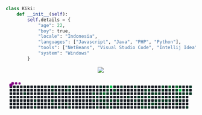 ```py
class Kiki:
    def __init__(self):
        self.details = {
            "age": 22,
            "boy": true,
            "locale": "Indonesia",
            "languages": ["Javascript", "Java", "PHP", "Python"],
            "tools": ["NetBeans", "Visual Studio Code", "Intellij Idea", "Android Studio", "Processing 4"],
            "system": "Windows"
        }
```
 <p align="center">
  <a href"https://discord.com/users/867236993683816458"><img src="https://lanyard.cnrad.dev/api/867236993683816458"/></a>
</p>

<svg xmlns="http://www.w3.org/2000/svg" viewBox="-16 -32 880 192" width="880" height="192"><desc>Generated with https://github.com/Platane/snk</desc><style>:root{--cb:#1b1f230a;--cs:purple;--ce:#161b22;--c0:#161b22;--c1:#01311f;--c2:#034525;--c3:#0f6d31;--c4:#00c647}.c{shape-rendering:geometricPrecision;fill:var(--ce);stroke-width:1px;stroke:var(--cb);animation:none 34700ms linear infinite;width:12px;height:12px}@keyframes c0{2.01%{fill:var(--c1)}2.03%,100%{fill:var(--ce)}}.c.c0{fill:var(--c1);animation-name:c0}@keyframes c1{3.45%{fill:var(--c1)}3.47%,100%{fill:var(--ce)}}.c.c1{fill:var(--c1);animation-name:c1}@keyframes c2{4.02%{fill:var(--c1)}4.04%,100%{fill:var(--ce)}}.c.c2{fill:var(--c1);animation-name:c2}@keyframes c3{7.77%{fill:var(--c1)}7.79%,100%{fill:var(--ce)}}.c.c3{fill:var(--c1);animation-name:c3}@keyframes c4{7.48%{fill:var(--c1)}7.5%,100%{fill:var(--ce)}}.c.c4{fill:var(--c1);animation-name:c4}@keyframes c5{6.04%{fill:var(--c1)}6.06%,100%{fill:var(--ce)}}.c.c5{fill:var(--c1);animation-name:c5}@keyframes c6{5.75%{fill:var(--c1)}5.77%,100%{fill:var(--ce)}}.c.c6{fill:var(--c1);animation-name:c6}@keyframes c7{6.91%{fill:var(--c1)}6.93%,100%{fill:var(--ce)}}.c.c7{fill:var(--c1);animation-name:c7}@keyframes c8{12.38%{fill:var(--c1)}12.4%,100%{fill:var(--ce)}}.c.c8{fill:var(--c1);animation-name:c8}@keyframes c9{9.79%{fill:var(--c1)}9.81%,100%{fill:var(--ce)}}.c.c9{fill:var(--c1);animation-name:c9}@keyframes ca{10.94%{fill:var(--c1)}10.96%,100%{fill:var(--ce)}}.c.ca{fill:var(--c1);animation-name:ca}@keyframes cb{9.21%{fill:var(--c1)}9.23%,100%{fill:var(--ce)}}.c.cb{fill:var(--c1);animation-name:cb}@keyframes cc{9.5%{fill:var(--c1)}9.52%,100%{fill:var(--ce)}}.c.cc{fill:var(--c1);animation-name:cc}@keyframes cd{11.52%{fill:var(--c1)}11.54%,100%{fill:var(--ce)}}.c.cd{fill:var(--c1);animation-name:cd}@keyframes ce{76.36%{fill:var(--c2)}76.38%,100%{fill:var(--ce)}}.c.ce{fill:var(--c2);animation-name:ce}@keyframes cf{15.84%{fill:var(--c1)}15.86%,100%{fill:var(--ce)}}.c.cf{fill:var(--c1);animation-name:cf}@keyframes cg{54.46%{fill:var(--c1)}54.48%,100%{fill:var(--ce)}}.c.cg{fill:var(--c1);animation-name:cg}@keyframes ch{49.56%{fill:var(--c1)}49.58%,100%{fill:var(--ce)}}.c.ch{fill:var(--c1);animation-name:ch}@keyframes ci{51.58%{fill:var(--c1)}51.6%,100%{fill:var(--ce)}}.c.ci{fill:var(--c1);animation-name:ci}@keyframes cj{51%{fill:var(--c1)}51.02%,100%{fill:var(--ce)}}.c.cj{fill:var(--c1);animation-name:cj}@keyframes ck{16.42%{fill:var(--c1)}16.44%,100%{fill:var(--ce)}}.c.ck{fill:var(--c1);animation-name:ck}@keyframes cl{77.8%{fill:var(--c3)}77.82%,100%{fill:var(--ce)}}.c.cl{fill:var(--c3);animation-name:cl}@keyframes cm{16.99%{fill:var(--c1)}17.01%,100%{fill:var(--ce)}}.c.cm{fill:var(--c1);animation-name:cm}@keyframes cn{16.7%{fill:var(--c1)}16.72%,100%{fill:var(--ce)}}.c.cn{fill:var(--c1);animation-name:cn}@keyframes co{46.96%{fill:var(--c1)}46.98%,100%{fill:var(--ce)}}.c.co{fill:var(--c1);animation-name:co}@keyframes cp{52.15%{fill:var(--c1)}52.17%,100%{fill:var(--ce)}}.c.cp{fill:var(--c1);animation-name:cp}@keyframes cq{72.04%{fill:var(--c2)}72.06%,100%{fill:var(--ce)}}.c.cq{fill:var(--c2);animation-name:cq}@keyframes cr{17.57%{fill:var(--c1)}17.59%,100%{fill:var(--ce)}}.c.cr{fill:var(--c1);animation-name:cr}@keyframes cs{46.68%{fill:var(--c1)}46.7%,100%{fill:var(--ce)}}.c.cs{fill:var(--c1);animation-name:cs}@keyframes ct{47.54%{fill:var(--c1)}47.56%,100%{fill:var(--ce)}}.c.ct{fill:var(--c1);animation-name:ct}@keyframes cu{91.06%{fill:var(--c4)}91.08%,100%{fill:var(--ce)}}.c.cu{fill:var(--c4);animation-name:cu}@keyframes cv{17.86%{fill:var(--c1)}17.88%,100%{fill:var(--ce)}}.c.cv{fill:var(--c1);animation-name:cv}@keyframes cw{73.19%{fill:var(--c2)}73.21%,100%{fill:var(--ce)}}.c.cw{fill:var(--c2);animation-name:cw}@keyframes cx{47.83%{fill:var(--c1)}47.85%,100%{fill:var(--ce)}}.c.cx{fill:var(--c1);animation-name:cx}@keyframes cy{71.46%{fill:var(--c2)}71.48%,100%{fill:var(--ce)}}.c.cy{fill:var(--c2);animation-name:cy}@keyframes cz{18.43%{fill:var(--c1)}18.45%,100%{fill:var(--ce)}}.c.cz{fill:var(--c1);animation-name:cz}@keyframes c10{73.77%{fill:var(--c2)}73.79%,100%{fill:var(--ce)}}.c.c10{fill:var(--c2);animation-name:c10}@keyframes c11{45.81%{fill:var(--c1)}45.83%,100%{fill:var(--ce)}}.c.c11{fill:var(--c1);animation-name:c11}@keyframes c12{19.3%{fill:var(--c1)}19.32%,100%{fill:var(--ce)}}.c.c12{fill:var(--c1);animation-name:c12}@keyframes c13{44.37%{fill:var(--c1)}44.39%,100%{fill:var(--ce)}}.c.c13{fill:var(--c1);animation-name:c13}@keyframes c14{20.45%{fill:var(--c1)}20.47%,100%{fill:var(--ce)}}.c.c14{fill:var(--c1);animation-name:c14}@keyframes c15{43.51%{fill:var(--c1)}43.53%,100%{fill:var(--ce)}}.c.c15{fill:var(--c1);animation-name:c15}@keyframes c16{42.93%{fill:var(--c1)}42.95%,100%{fill:var(--ce)}}.c.c16{fill:var(--c1);animation-name:c16}@keyframes c17{42.64%{fill:var(--c1)}42.66%,100%{fill:var(--ce)}}.c.c17{fill:var(--c1);animation-name:c17}@keyframes c18{42.35%{fill:var(--c1)}42.37%,100%{fill:var(--ce)}}.c.c18{fill:var(--c1);animation-name:c18}@keyframes c19{42.06%{fill:var(--c1)}42.08%,100%{fill:var(--ce)}}.c.c19{fill:var(--c1);animation-name:c19}@keyframes c1a{59.64%{fill:var(--c2)}59.66%,100%{fill:var(--ce)}}.c.c1a{fill:var(--c2);animation-name:c1a}@keyframes c1b{21.6%{fill:var(--c1)}21.62%,100%{fill:var(--ce)}}.c.c1b{fill:var(--c1);animation-name:c1b}@keyframes c1c{21.89%{fill:var(--c1)}21.91%,100%{fill:var(--ce)}}.c.c1c{fill:var(--c1);animation-name:c1c}@keyframes c1d{59.36%{fill:var(--c1)}59.38%,100%{fill:var(--ce)}}.c.c1d{fill:var(--c1);animation-name:c1d}@keyframes c1e{62.24%{fill:var(--c2)}62.26%,100%{fill:var(--ce)}}.c.c1e{fill:var(--c2);animation-name:c1e}@keyframes c1f{61.66%{fill:var(--c2)}61.68%,100%{fill:var(--ce)}}.c.c1f{fill:var(--c2);animation-name:c1f}@keyframes c1g{41.49%{fill:var(--c1)}41.51%,100%{fill:var(--ce)}}.c.c1g{fill:var(--c1);animation-name:c1g}@keyframes c1h{41.2%{fill:var(--c1)}41.22%,100%{fill:var(--ce)}}.c.c1h{fill:var(--c1);animation-name:c1h}@keyframes c1i{22.47%{fill:var(--c1)}22.49%,100%{fill:var(--ce)}}.c.c1i{fill:var(--c1);animation-name:c1i}@keyframes c1j{60.8%{fill:var(--c2)}60.82%,100%{fill:var(--ce)}}.c.c1j{fill:var(--c2);animation-name:c1j}@keyframes c1k{63.1%{fill:var(--c2)}63.12%,100%{fill:var(--ce)}}.c.c1k{fill:var(--c2);animation-name:c1k}@keyframes c1l{23.33%{fill:var(--c1)}23.35%,100%{fill:var(--ce)}}.c.c1l{fill:var(--c1);animation-name:c1l}@keyframes c1m{40.34%{fill:var(--c1)}40.36%,100%{fill:var(--ce)}}.c.c1m{fill:var(--c1);animation-name:c1m}@keyframes c1n{31.69%{fill:var(--c1)}31.71%,100%{fill:var(--ce)}}.c.c1n{fill:var(--c1);animation-name:c1n}@keyframes c1o{23.62%{fill:var(--c1)}23.64%,100%{fill:var(--ce)}}.c.c1o{fill:var(--c1);animation-name:c1o}@keyframes c1p{39.76%{fill:var(--c1)}39.78%,100%{fill:var(--ce)}}.c.c1p{fill:var(--c1);animation-name:c1p}@keyframes c1q{64.26%{fill:var(--c2)}64.28%,100%{fill:var(--ce)}}.c.c1q{fill:var(--c2);animation-name:c1q}@keyframes c1r{31.11%{fill:var(--c1)}31.13%,100%{fill:var(--ce)}}.c.c1r{fill:var(--c1);animation-name:c1r}@keyframes c1s{32.27%{fill:var(--c1)}32.29%,100%{fill:var(--ce)}}.c.c1s{fill:var(--c1);animation-name:c1s}@keyframes c1t{23.91%{fill:var(--c1)}23.93%,100%{fill:var(--ce)}}.c.c1t{fill:var(--c1);animation-name:c1t}@keyframes c1u{24.2%{fill:var(--c1)}24.22%,100%{fill:var(--ce)}}.c.c1u{fill:var(--c1);animation-name:c1u}@keyframes c1v{33.13%{fill:var(--c1)}33.15%,100%{fill:var(--ce)}}.c.c1v{fill:var(--c1);animation-name:c1v}@keyframes c1w{83.85%{fill:var(--c3)}83.87%,100%{fill:var(--ce)}}.c.c1w{fill:var(--c3);animation-name:c1w}@keyframes c1x{30.54%{fill:var(--c1)}30.56%,100%{fill:var(--ce)}}.c.c1x{fill:var(--c1);animation-name:c1x}@keyframes c1y{24.77%{fill:var(--c1)}24.79%,100%{fill:var(--ce)}}.c.c1y{fill:var(--c1);animation-name:c1y}@keyframes c1z{24.49%{fill:var(--c1)}24.51%,100%{fill:var(--ce)}}.c.c1z{fill:var(--c1);animation-name:c1z}@keyframes c20{84.43%{fill:var(--c3)}84.45%,100%{fill:var(--ce)}}.c.c20{fill:var(--c3);animation-name:c20}@keyframes c21{65.7%{fill:var(--c2)}65.72%,100%{fill:var(--ce)}}.c.c21{fill:var(--c2);animation-name:c21}@keyframes c22{35.44%{fill:var(--c1)}35.46%,100%{fill:var(--ce)}}.c.c22{fill:var(--c1);animation-name:c22}@keyframes c23{25.35%{fill:var(--c1)}25.37%,100%{fill:var(--ce)}}.c.c23{fill:var(--c1);animation-name:c23}@keyframes c24{34%{fill:var(--c1)}34.02%,100%{fill:var(--ce)}}.c.c24{fill:var(--c1);animation-name:c24}@keyframes c25{28.81%{fill:var(--c1)}28.83%,100%{fill:var(--ce)}}.c.c25{fill:var(--c1);animation-name:c25}@keyframes c26{85%{fill:var(--c4)}85.02%,100%{fill:var(--ce)}}.c.c26{fill:var(--c4);animation-name:c26}@keyframes c27{25.93%{fill:var(--c1)}25.95%,100%{fill:var(--ce)}}.c.c27{fill:var(--c1);animation-name:c27}@keyframes c28{25.64%{fill:var(--c1)}25.66%,100%{fill:var(--ce)}}.c.c28{fill:var(--c1);animation-name:c28}@keyframes c29{34.57%{fill:var(--c1)}34.59%,100%{fill:var(--ce)}}.c.c29{fill:var(--c1);animation-name:c29}@keyframes c2a{26.21%{fill:var(--c1)}26.23%,100%{fill:var(--ce)}}.c.c2a{fill:var(--c1);animation-name:c2a}@keyframes c2b{27.94%{fill:var(--c1)}27.96%,100%{fill:var(--ce)}}.c.c2b{fill:var(--c1);animation-name:c2b}@keyframes c2c{26.5%{fill:var(--c1)}26.52%,100%{fill:var(--ce)}}.c.c2c{fill:var(--c1);animation-name:c2c}@keyframes c2d{37.45%{fill:var(--c1)}37.47%,100%{fill:var(--ce)}}.c.c2d{fill:var(--c1);animation-name:c2d}@keyframes c2e{27.37%{fill:var(--c1)}27.39%,100%{fill:var(--ce)}}.c.c2e{fill:var(--c1);animation-name:c2e}@keyframes c2f{26.79%{fill:var(--c1)}26.81%,100%{fill:var(--ce)}}.c.c2f{fill:var(--c1);animation-name:c2f}.u{transform-origin:0 0;transform:scale(0,1);animation:none linear 34700ms infinite}@keyframes u0{2.01%{transform:scale(0.000,1)}2.03%,3.45%{transform:scale(0.014,1)}3.47%,4.02%{transform:scale(0.028,1)}4.04%,5.75%{transform:scale(0.042,1)}5.77%,6.04%{transform:scale(0.056,1)}6.06%,6.91%{transform:scale(0.070,1)}6.93%,7.48%{transform:scale(0.085,1)}7.5%,7.77%{transform:scale(0.099,1)}7.79%,9.21%{transform:scale(0.113,1)}9.23%,9.5%{transform:scale(0.127,1)}9.52%,9.79%{transform:scale(0.141,1)}9.81%,10.94%{transform:scale(0.155,1)}10.96%,11.52%{transform:scale(0.169,1)}11.54%,12.38%{transform:scale(0.183,1)}12.4%,15.84%{transform:scale(0.197,1)}15.86%,16.42%{transform:scale(0.211,1)}16.44%,16.7%{transform:scale(0.225,1)}16.72%,16.99%{transform:scale(0.239,1)}17.01%,17.57%{transform:scale(0.254,1)}17.59%,17.86%{transform:scale(0.268,1)}17.88%,18.43%{transform:scale(0.282,1)}18.45%,19.3%{transform:scale(0.296,1)}19.32%,20.45%{transform:scale(0.310,1)}20.47%,21.6%{transform:scale(0.324,1)}21.62%,21.89%{transform:scale(0.338,1)}21.91%,22.47%{transform:scale(0.352,1)}22.49%,23.33%{transform:scale(0.366,1)}23.35%,23.62%{transform:scale(0.380,1)}23.64%,23.91%{transform:scale(0.394,1)}23.93%,24.2%{transform:scale(0.408,1)}24.22%,24.49%{transform:scale(0.423,1)}24.51%,24.77%{transform:scale(0.437,1)}24.79%,25.35%{transform:scale(0.451,1)}25.37%,25.64%{transform:scale(0.465,1)}25.66%,25.93%{transform:scale(0.479,1)}25.95%,26.21%{transform:scale(0.493,1)}26.23%,26.5%{transform:scale(0.507,1)}26.52%,26.79%{transform:scale(0.521,1)}26.81%,27.37%{transform:scale(0.535,1)}27.39%,27.94%{transform:scale(0.549,1)}27.96%,28.81%{transform:scale(0.563,1)}28.83%,30.54%{transform:scale(0.577,1)}30.56%,31.11%{transform:scale(0.592,1)}31.13%,31.69%{transform:scale(0.606,1)}31.71%,32.27%{transform:scale(0.620,1)}32.29%,33.13%{transform:scale(0.634,1)}33.15%,34%{transform:scale(0.648,1)}34.02%,34.57%{transform:scale(0.662,1)}34.59%,35.44%{transform:scale(0.676,1)}35.46%,37.45%{transform:scale(0.690,1)}37.47%,39.76%{transform:scale(0.704,1)}39.78%,40.34%{transform:scale(0.718,1)}40.36%,41.2%{transform:scale(0.732,1)}41.22%,41.49%{transform:scale(0.746,1)}41.51%,42.06%{transform:scale(0.761,1)}42.08%,42.35%{transform:scale(0.775,1)}42.37%,42.64%{transform:scale(0.789,1)}42.66%,42.93%{transform:scale(0.803,1)}42.95%,43.51%{transform:scale(0.817,1)}43.53%,44.37%{transform:scale(0.831,1)}44.39%,45.81%{transform:scale(0.845,1)}45.83%,46.68%{transform:scale(0.859,1)}46.7%,46.96%{transform:scale(0.873,1)}46.98%,47.54%{transform:scale(0.887,1)}47.56%,47.83%{transform:scale(0.901,1)}47.85%,49.56%{transform:scale(0.915,1)}49.58%,51%{transform:scale(0.930,1)}51.02%,51.58%{transform:scale(0.944,1)}51.6%,52.15%{transform:scale(0.958,1)}52.17%,54.46%{transform:scale(0.972,1)}54.48%,59.36%{transform:scale(0.986,1)}59.38%,100%{transform:scale(1.000,1)}}.u.u0{fill:var(--c1);animation-name:u0;transform-origin:0.0px 0}@keyframes u1{59.64%{transform:scale(0.000,1)}59.66%,60.8%{transform:scale(0.083,1)}60.82%,61.66%{transform:scale(0.167,1)}61.68%,62.24%{transform:scale(0.250,1)}62.26%,63.1%{transform:scale(0.333,1)}63.12%,64.26%{transform:scale(0.417,1)}64.28%,65.7%{transform:scale(0.500,1)}65.72%,71.46%{transform:scale(0.583,1)}71.48%,72.04%{transform:scale(0.667,1)}72.06%,73.19%{transform:scale(0.750,1)}73.21%,73.77%{transform:scale(0.833,1)}73.79%,76.36%{transform:scale(0.917,1)}76.38%,100%{transform:scale(1.000,1)}}.u.u1{fill:var(--c2);animation-name:u1;transform-origin:684.2px 0}@keyframes u2{77.8%{transform:scale(0.000,1)}77.82%,83.85%{transform:scale(0.333,1)}83.87%,84.43%{transform:scale(0.667,1)}84.45%,100%{transform:scale(1.000,1)}}.u.u2{fill:var(--c3);animation-name:u2;transform-origin:799.8px 0}@keyframes u3{85%{transform:scale(0.000,1)}85.02%,91.06%{transform:scale(0.500,1)}91.08%,100%{transform:scale(1.000,1)}}.u.u3{fill:var(--c4);animation-name:u3;transform-origin:828.7px 0}.s{shape-rendering:geometricPrecision;fill:var(--cs);animation:none linear 34700ms infinite}@keyframes s0{0%,99.71%{transform:translate(0px,-16px)}0.29%{transform:translate(0px,0px)}1.44%{transform:translate(64px,0px)}2.02%{transform:translate(64px,32px)}2.88%{transform:translate(112px,32px)}4.03%{transform:translate(112px,96px)}5.48%{transform:translate(192px,96px)}6.05%{transform:translate(192px,64px)}6.34%{transform:translate(208px,64px)}7.2%{transform:translate(208px,16px)}7.49%{transform:translate(192px,16px)}7.78%{transform:translate(192px,0px)}9.22%{transform:translate(272px,0px)}9.51%{transform:translate(272px,16px)}9.8%{transform:translate(256px,16px)}10.95%{transform:translate(256px,80px)}11.24%{transform:translate(272px,80px)}11.53%{transform:translate(272px,96px)}12.39%{transform:translate(224px,96px)}12.68%{transform:translate(224px,80px)}15.56%{transform:translate(384px,80px)}15.85%{transform:translate(384px,64px)}16.71%{transform:translate(432px,64px)}17%{transform:translate(432px,48px)}17.29%{transform:translate(448px,48px)}17.58%,72.33%{transform:translate(448px,32px)}18.73%{transform:translate(512px,32px)}19.31%{transform:translate(512px,0px)}21.33%{transform:translate(624px,0px)}21.9%{transform:translate(624px,32px)}22.48%{transform:translate(656px,32px)}22.77%,61.38%{transform:translate(656px,48px)}23.05%{transform:translate(672px,48px)}23.34%{transform:translate(672px,64px)}24.5%{transform:translate(736px,64px)}24.78%{transform:translate(736px,48px)}25.65%{transform:translate(784px,48px)}25.94%,35.16%{transform:translate(784px,32px)}26.8%{transform:translate(832px,32px)}27.38%{transform:translate(832px,0px)}27.67%{transform:translate(816px,0px)}27.95%{transform:translate(816px,16px)}28.24%{transform:translate(800px,16px)}28.53%{transform:translate(800px,0px)}28.82%,84.73%{transform:translate(784px,0px)}29.11%{transform:translate(784px,-16px)}29.68%{transform:translate(752px,-16px)}30.26%,66.57%{transform:translate(752px,16px)}31.41%{transform:translate(688px,16px)}31.7%{transform:translate(688px,32px)}31.99%,63.69%{transform:translate(704px,32px)}32.28%{transform:translate(704px,48px)}32.56%{transform:translate(720px,48px)}33.14%{transform:translate(720px,80px)}34.29%{transform:translate(784px,80px)}35.45%,65.99%{transform:translate(768px,32px)}35.73%{transform:translate(768px,48px)}36.6%{transform:translate(816px,48px)}37.46%{transform:translate(816px,96px)}39.77%{transform:translate(688px,96px)}40.06%{transform:translate(688px,80px)}40.35%{transform:translate(672px,80px)}40.63%{transform:translate(672px,96px)}41.21%{transform:translate(640px,96px)}41.5%{transform:translate(640px,80px)}42.07%,59.94%{transform:translate(608px,80px)}42.65%{transform:translate(608px,48px)}43.23%{transform:translate(576px,48px)}43.52%{transform:translate(576px,64px)}43.8%{transform:translate(560px,64px)}44.09%{transform:translate(560px,48px)}44.96%{transform:translate(512px,48px)}45.53%{transform:translate(512px,80px)}46.97%{transform:translate(432px,80px)}47.26%{transform:translate(432px,96px)}47.84%{transform:translate(464px,96px)}48.13%{transform:translate(464px,80px)}49.28%{transform:translate(400px,80px)}49.57%{transform:translate(400px,96px)}49.86%{transform:translate(416px,96px)}51.59%{transform:translate(416px,0px)}52.16%{transform:translate(448px,0px)}52.45%{transform:translate(448px,-16px)}53.31%{transform:translate(400px,-16px)}54.47%{transform:translate(400px,48px)}58.5%{transform:translate(624px,48px)}59.37%{transform:translate(624px,96px)}59.65%{transform:translate(608px,96px)}60.81%{transform:translate(656px,80px)}61.67%{transform:translate(640px,48px)}62.25%{transform:translate(640px,16px)}62.82%{transform:translate(672px,16px)}63.11%{transform:translate(672px,32px)}64.27%{transform:translate(704px,0px)}64.55%{transform:translate(720px,0px)}64.84%{transform:translate(720px,16px)}65.71%,85.3%{transform:translate(768px,16px)}66.28%{transform:translate(752px,32px)}72.05%{transform:translate(448px,16px)}72.62%{transform:translate(464px,32px)}73.2%{transform:translate(464px,64px)}73.78%{transform:translate(496px,64px)}74.06%{transform:translate(496px,48px)}75.5%{transform:translate(416px,48px)}75.79%{transform:translate(416px,32px)}76.37%{transform:translate(384px,32px)}76.66%{transform:translate(384px,16px)}77.52%{transform:translate(432px,16px)}77.81%{transform:translate(432px,32px)}83.29%{transform:translate(736px,32px)}83.86%{transform:translate(736px,0px)}85.01%{transform:translate(784px,16px)}85.59%{transform:translate(768px,0px)}98.56%{transform:translate(48px,0px)}98.85%{transform:translate(48px,-16px)}}.s.s0{transform:translate(0px,-16px);animation-name:s0}@keyframes s1{0%,99.71%{transform:translate(16px,-16px)}0.29%{transform:translate(0px,-16px)}0.58%{transform:translate(0px,0px)}1.73%{transform:translate(64px,0px)}2.31%{transform:translate(64px,32px)}3.17%{transform:translate(112px,32px)}4.32%{transform:translate(112px,96px)}5.76%{transform:translate(192px,96px)}6.34%{transform:translate(192px,64px)}6.63%{transform:translate(208px,64px)}7.49%{transform:translate(208px,16px)}7.78%{transform:translate(192px,16px)}8.07%{transform:translate(192px,0px)}9.51%{transform:translate(272px,0px)}9.8%{transform:translate(272px,16px)}10.09%{transform:translate(256px,16px)}11.24%{transform:translate(256px,80px)}11.53%{transform:translate(272px,80px)}11.82%{transform:translate(272px,96px)}12.68%{transform:translate(224px,96px)}12.97%{transform:translate(224px,80px)}15.85%{transform:translate(384px,80px)}16.14%{transform:translate(384px,64px)}17%{transform:translate(432px,64px)}17.29%{transform:translate(432px,48px)}17.58%{transform:translate(448px,48px)}17.87%,72.62%{transform:translate(448px,32px)}19.02%{transform:translate(512px,32px)}19.6%{transform:translate(512px,0px)}21.61%{transform:translate(624px,0px)}22.19%{transform:translate(624px,32px)}22.77%{transform:translate(656px,32px)}23.05%,61.67%{transform:translate(656px,48px)}23.34%{transform:translate(672px,48px)}23.63%{transform:translate(672px,64px)}24.78%{transform:translate(736px,64px)}25.07%{transform:translate(736px,48px)}25.94%{transform:translate(784px,48px)}26.22%,35.45%{transform:translate(784px,32px)}27.09%{transform:translate(832px,32px)}27.67%{transform:translate(832px,0px)}27.95%{transform:translate(816px,0px)}28.24%{transform:translate(816px,16px)}28.53%{transform:translate(800px,16px)}28.82%{transform:translate(800px,0px)}29.11%,85.01%{transform:translate(784px,0px)}29.39%{transform:translate(784px,-16px)}29.97%{transform:translate(752px,-16px)}30.55%,66.86%{transform:translate(752px,16px)}31.7%{transform:translate(688px,16px)}31.99%{transform:translate(688px,32px)}32.28%,63.98%{transform:translate(704px,32px)}32.56%{transform:translate(704px,48px)}32.85%{transform:translate(720px,48px)}33.43%{transform:translate(720px,80px)}34.58%{transform:translate(784px,80px)}35.73%,66.28%{transform:translate(768px,32px)}36.02%{transform:translate(768px,48px)}36.89%{transform:translate(816px,48px)}37.75%{transform:translate(816px,96px)}40.06%{transform:translate(688px,96px)}40.35%{transform:translate(688px,80px)}40.63%{transform:translate(672px,80px)}40.92%{transform:translate(672px,96px)}41.5%{transform:translate(640px,96px)}41.79%{transform:translate(640px,80px)}42.36%,60.23%{transform:translate(608px,80px)}42.94%{transform:translate(608px,48px)}43.52%{transform:translate(576px,48px)}43.8%{transform:translate(576px,64px)}44.09%{transform:translate(560px,64px)}44.38%{transform:translate(560px,48px)}45.24%{transform:translate(512px,48px)}45.82%{transform:translate(512px,80px)}47.26%{transform:translate(432px,80px)}47.55%{transform:translate(432px,96px)}48.13%{transform:translate(464px,96px)}48.41%{transform:translate(464px,80px)}49.57%{transform:translate(400px,80px)}49.86%{transform:translate(400px,96px)}50.14%{transform:translate(416px,96px)}51.87%{transform:translate(416px,0px)}52.45%{transform:translate(448px,0px)}52.74%{transform:translate(448px,-16px)}53.6%{transform:translate(400px,-16px)}54.76%{transform:translate(400px,48px)}58.79%{transform:translate(624px,48px)}59.65%{transform:translate(624px,96px)}59.94%{transform:translate(608px,96px)}61.1%{transform:translate(656px,80px)}61.96%{transform:translate(640px,48px)}62.54%{transform:translate(640px,16px)}63.11%{transform:translate(672px,16px)}63.4%{transform:translate(672px,32px)}64.55%{transform:translate(704px,0px)}64.84%{transform:translate(720px,0px)}65.13%{transform:translate(720px,16px)}65.99%,85.59%{transform:translate(768px,16px)}66.57%{transform:translate(752px,32px)}72.33%{transform:translate(448px,16px)}72.91%{transform:translate(464px,32px)}73.49%{transform:translate(464px,64px)}74.06%{transform:translate(496px,64px)}74.35%{transform:translate(496px,48px)}75.79%{transform:translate(416px,48px)}76.08%{transform:translate(416px,32px)}76.66%{transform:translate(384px,32px)}76.95%{transform:translate(384px,16px)}77.81%{transform:translate(432px,16px)}78.1%{transform:translate(432px,32px)}83.57%{transform:translate(736px,32px)}84.15%{transform:translate(736px,0px)}85.3%{transform:translate(784px,16px)}85.88%{transform:translate(768px,0px)}98.85%{transform:translate(48px,0px)}99.14%{transform:translate(48px,-16px)}}.s.s1{transform:translate(16px,-16px);animation-name:s1}@keyframes s2{0%,99.71%{transform:translate(32px,-16px)}0.58%{transform:translate(0px,-16px)}0.86%{transform:translate(0px,0px)}2.02%{transform:translate(64px,0px)}2.59%{transform:translate(64px,32px)}3.46%{transform:translate(112px,32px)}4.61%{transform:translate(112px,96px)}6.05%{transform:translate(192px,96px)}6.63%{transform:translate(192px,64px)}6.92%{transform:translate(208px,64px)}7.78%{transform:translate(208px,16px)}8.07%{transform:translate(192px,16px)}8.36%{transform:translate(192px,0px)}9.8%{transform:translate(272px,0px)}10.09%{transform:translate(272px,16px)}10.37%{transform:translate(256px,16px)}11.53%{transform:translate(256px,80px)}11.82%{transform:translate(272px,80px)}12.1%{transform:translate(272px,96px)}12.97%{transform:translate(224px,96px)}13.26%{transform:translate(224px,80px)}16.14%{transform:translate(384px,80px)}16.43%{transform:translate(384px,64px)}17.29%{transform:translate(432px,64px)}17.58%{transform:translate(432px,48px)}17.87%{transform:translate(448px,48px)}18.16%,72.91%{transform:translate(448px,32px)}19.31%{transform:translate(512px,32px)}19.88%{transform:translate(512px,0px)}21.9%{transform:translate(624px,0px)}22.48%{transform:translate(624px,32px)}23.05%{transform:translate(656px,32px)}23.34%,61.96%{transform:translate(656px,48px)}23.63%{transform:translate(672px,48px)}23.92%{transform:translate(672px,64px)}25.07%{transform:translate(736px,64px)}25.36%{transform:translate(736px,48px)}26.22%{transform:translate(784px,48px)}26.51%,35.73%{transform:translate(784px,32px)}27.38%{transform:translate(832px,32px)}27.95%{transform:translate(832px,0px)}28.24%{transform:translate(816px,0px)}28.53%{transform:translate(816px,16px)}28.82%{transform:translate(800px,16px)}29.11%{transform:translate(800px,0px)}29.39%,85.3%{transform:translate(784px,0px)}29.68%{transform:translate(784px,-16px)}30.26%{transform:translate(752px,-16px)}30.84%,67.15%{transform:translate(752px,16px)}31.99%{transform:translate(688px,16px)}32.28%{transform:translate(688px,32px)}32.56%,64.27%{transform:translate(704px,32px)}32.85%{transform:translate(704px,48px)}33.14%{transform:translate(720px,48px)}33.72%{transform:translate(720px,80px)}34.87%{transform:translate(784px,80px)}36.02%,66.57%{transform:translate(768px,32px)}36.31%{transform:translate(768px,48px)}37.18%{transform:translate(816px,48px)}38.04%{transform:translate(816px,96px)}40.35%{transform:translate(688px,96px)}40.63%{transform:translate(688px,80px)}40.92%{transform:translate(672px,80px)}41.21%{transform:translate(672px,96px)}41.79%{transform:translate(640px,96px)}42.07%{transform:translate(640px,80px)}42.65%,60.52%{transform:translate(608px,80px)}43.23%{transform:translate(608px,48px)}43.8%{transform:translate(576px,48px)}44.09%{transform:translate(576px,64px)}44.38%{transform:translate(560px,64px)}44.67%{transform:translate(560px,48px)}45.53%{transform:translate(512px,48px)}46.11%{transform:translate(512px,80px)}47.55%{transform:translate(432px,80px)}47.84%{transform:translate(432px,96px)}48.41%{transform:translate(464px,96px)}48.7%{transform:translate(464px,80px)}49.86%{transform:translate(400px,80px)}50.14%{transform:translate(400px,96px)}50.43%{transform:translate(416px,96px)}52.16%{transform:translate(416px,0px)}52.74%{transform:translate(448px,0px)}53.03%{transform:translate(448px,-16px)}53.89%{transform:translate(400px,-16px)}55.04%{transform:translate(400px,48px)}59.08%{transform:translate(624px,48px)}59.94%{transform:translate(624px,96px)}60.23%{transform:translate(608px,96px)}61.38%{transform:translate(656px,80px)}62.25%{transform:translate(640px,48px)}62.82%{transform:translate(640px,16px)}63.4%{transform:translate(672px,16px)}63.69%{transform:translate(672px,32px)}64.84%{transform:translate(704px,0px)}65.13%{transform:translate(720px,0px)}65.42%{transform:translate(720px,16px)}66.28%,85.88%{transform:translate(768px,16px)}66.86%{transform:translate(752px,32px)}72.62%{transform:translate(448px,16px)}73.2%{transform:translate(464px,32px)}73.78%{transform:translate(464px,64px)}74.35%{transform:translate(496px,64px)}74.64%{transform:translate(496px,48px)}76.08%{transform:translate(416px,48px)}76.37%{transform:translate(416px,32px)}76.95%{transform:translate(384px,32px)}77.23%{transform:translate(384px,16px)}78.1%{transform:translate(432px,16px)}78.39%{transform:translate(432px,32px)}83.86%{transform:translate(736px,32px)}84.44%{transform:translate(736px,0px)}85.59%{transform:translate(784px,16px)}86.17%{transform:translate(768px,0px)}99.14%{transform:translate(48px,0px)}99.42%{transform:translate(48px,-16px)}}.s.s2{transform:translate(32px,-16px);animation-name:s2}@keyframes s3{0%,99.71%{transform:translate(48px,-16px)}0.86%{transform:translate(0px,-16px)}1.15%{transform:translate(0px,0px)}2.31%{transform:translate(64px,0px)}2.88%{transform:translate(64px,32px)}3.75%{transform:translate(112px,32px)}4.9%{transform:translate(112px,96px)}6.34%{transform:translate(192px,96px)}6.92%{transform:translate(192px,64px)}7.2%{transform:translate(208px,64px)}8.07%{transform:translate(208px,16px)}8.36%{transform:translate(192px,16px)}8.65%{transform:translate(192px,0px)}10.09%{transform:translate(272px,0px)}10.37%{transform:translate(272px,16px)}10.66%{transform:translate(256px,16px)}11.82%{transform:translate(256px,80px)}12.1%{transform:translate(272px,80px)}12.39%{transform:translate(272px,96px)}13.26%{transform:translate(224px,96px)}13.54%{transform:translate(224px,80px)}16.43%{transform:translate(384px,80px)}16.71%{transform:translate(384px,64px)}17.58%{transform:translate(432px,64px)}17.87%{transform:translate(432px,48px)}18.16%{transform:translate(448px,48px)}18.44%,73.2%{transform:translate(448px,32px)}19.6%{transform:translate(512px,32px)}20.17%{transform:translate(512px,0px)}22.19%{transform:translate(624px,0px)}22.77%{transform:translate(624px,32px)}23.34%{transform:translate(656px,32px)}23.63%,62.25%{transform:translate(656px,48px)}23.92%{transform:translate(672px,48px)}24.21%{transform:translate(672px,64px)}25.36%{transform:translate(736px,64px)}25.65%{transform:translate(736px,48px)}26.51%{transform:translate(784px,48px)}26.8%,36.02%{transform:translate(784px,32px)}27.67%{transform:translate(832px,32px)}28.24%{transform:translate(832px,0px)}28.53%{transform:translate(816px,0px)}28.82%{transform:translate(816px,16px)}29.11%{transform:translate(800px,16px)}29.39%{transform:translate(800px,0px)}29.68%,85.59%{transform:translate(784px,0px)}29.97%{transform:translate(784px,-16px)}30.55%{transform:translate(752px,-16px)}31.12%,67.44%{transform:translate(752px,16px)}32.28%{transform:translate(688px,16px)}32.56%{transform:translate(688px,32px)}32.85%,64.55%{transform:translate(704px,32px)}33.14%{transform:translate(704px,48px)}33.43%{transform:translate(720px,48px)}34.01%{transform:translate(720px,80px)}35.16%{transform:translate(784px,80px)}36.31%,66.86%{transform:translate(768px,32px)}36.6%{transform:translate(768px,48px)}37.46%{transform:translate(816px,48px)}38.33%{transform:translate(816px,96px)}40.63%{transform:translate(688px,96px)}40.92%{transform:translate(688px,80px)}41.21%{transform:translate(672px,80px)}41.5%{transform:translate(672px,96px)}42.07%{transform:translate(640px,96px)}42.36%{transform:translate(640px,80px)}42.94%,60.81%{transform:translate(608px,80px)}43.52%{transform:translate(608px,48px)}44.09%{transform:translate(576px,48px)}44.38%{transform:translate(576px,64px)}44.67%{transform:translate(560px,64px)}44.96%{transform:translate(560px,48px)}45.82%{transform:translate(512px,48px)}46.4%{transform:translate(512px,80px)}47.84%{transform:translate(432px,80px)}48.13%{transform:translate(432px,96px)}48.7%{transform:translate(464px,96px)}48.99%{transform:translate(464px,80px)}50.14%{transform:translate(400px,80px)}50.43%{transform:translate(400px,96px)}50.72%{transform:translate(416px,96px)}52.45%{transform:translate(416px,0px)}53.03%{transform:translate(448px,0px)}53.31%{transform:translate(448px,-16px)}54.18%{transform:translate(400px,-16px)}55.33%{transform:translate(400px,48px)}59.37%{transform:translate(624px,48px)}60.23%{transform:translate(624px,96px)}60.52%{transform:translate(608px,96px)}61.67%{transform:translate(656px,80px)}62.54%{transform:translate(640px,48px)}63.11%{transform:translate(640px,16px)}63.69%{transform:translate(672px,16px)}63.98%{transform:translate(672px,32px)}65.13%{transform:translate(704px,0px)}65.42%{transform:translate(720px,0px)}65.71%{transform:translate(720px,16px)}66.57%,86.17%{transform:translate(768px,16px)}67.15%{transform:translate(752px,32px)}72.91%{transform:translate(448px,16px)}73.49%{transform:translate(464px,32px)}74.06%{transform:translate(464px,64px)}74.64%{transform:translate(496px,64px)}74.93%{transform:translate(496px,48px)}76.37%{transform:translate(416px,48px)}76.66%{transform:translate(416px,32px)}77.23%{transform:translate(384px,32px)}77.52%{transform:translate(384px,16px)}78.39%{transform:translate(432px,16px)}78.67%{transform:translate(432px,32px)}84.15%{transform:translate(736px,32px)}84.73%{transform:translate(736px,0px)}85.88%{transform:translate(784px,16px)}86.46%{transform:translate(768px,0px)}99.42%{transform:translate(48px,0px)}}.s.s3{transform:translate(48px,-16px);animation-name:s3}</style><rect class="c" x="2" y="2" rx="2" ry="2"/><rect class="c" x="2" y="18" rx="2" ry="2"/><rect class="c" x="2" y="34" rx="2" ry="2"/><rect class="c" x="2" y="50" rx="2" ry="2"/><rect class="c" x="2" y="66" rx="2" ry="2"/><rect class="c" x="2" y="82" rx="2" ry="2"/><rect class="c" x="2" y="98" rx="2" ry="2"/><rect class="c" x="18" y="2" rx="2" ry="2"/><rect class="c" x="18" y="18" rx="2" ry="2"/><rect class="c" x="18" y="34" rx="2" ry="2"/><rect class="c" x="18" y="50" rx="2" ry="2"/><rect class="c" x="18" y="66" rx="2" ry="2"/><rect class="c" x="18" y="82" rx="2" ry="2"/><rect class="c" x="18" y="98" rx="2" ry="2"/><rect class="c" x="34" y="2" rx="2" ry="2"/><rect class="c" x="34" y="18" rx="2" ry="2"/><rect class="c" x="34" y="34" rx="2" ry="2"/><rect class="c" x="34" y="50" rx="2" ry="2"/><rect class="c" x="34" y="66" rx="2" ry="2"/><rect class="c" x="34" y="82" rx="2" ry="2"/><rect class="c" x="34" y="98" rx="2" ry="2"/><rect class="c" x="50" y="2" rx="2" ry="2"/><rect class="c" x="50" y="18" rx="2" ry="2"/><rect class="c" x="50" y="34" rx="2" ry="2"/><rect class="c" x="50" y="50" rx="2" ry="2"/><rect class="c" x="50" y="66" rx="2" ry="2"/><rect class="c" x="50" y="82" rx="2" ry="2"/><rect class="c" x="50" y="98" rx="2" ry="2"/><rect class="c" x="66" y="2" rx="2" ry="2"/><rect class="c" x="66" y="18" rx="2" ry="2"/><rect class="c c0" x="66" y="34" rx="2" ry="2"/><rect class="c" x="66" y="50" rx="2" ry="2"/><rect class="c" x="66" y="66" rx="2" ry="2"/><rect class="c" x="66" y="82" rx="2" ry="2"/><rect class="c" x="66" y="98" rx="2" ry="2"/><rect class="c" x="82" y="2" rx="2" ry="2"/><rect class="c" x="82" y="18" rx="2" ry="2"/><rect class="c" x="82" y="34" rx="2" ry="2"/><rect class="c" x="82" y="50" rx="2" ry="2"/><rect class="c" x="82" y="66" rx="2" ry="2"/><rect class="c" x="82" y="82" rx="2" ry="2"/><rect class="c" x="82" y="98" rx="2" ry="2"/><rect class="c" x="98" y="2" rx="2" ry="2"/><rect class="c" x="98" y="18" rx="2" ry="2"/><rect class="c" x="98" y="34" rx="2" ry="2"/><rect class="c" x="98" y="50" rx="2" ry="2"/><rect class="c" x="98" y="66" rx="2" ry="2"/><rect class="c" x="98" y="82" rx="2" ry="2"/><rect class="c" x="98" y="98" rx="2" ry="2"/><rect class="c" x="114" y="2" rx="2" ry="2"/><rect class="c" x="114" y="18" rx="2" ry="2"/><rect class="c" x="114" y="34" rx="2" ry="2"/><rect class="c" x="114" y="50" rx="2" ry="2"/><rect class="c c1" x="114" y="66" rx="2" ry="2"/><rect class="c" x="114" y="82" rx="2" ry="2"/><rect class="c c2" x="114" y="98" rx="2" ry="2"/><rect class="c" x="130" y="2" rx="2" ry="2"/><rect class="c" x="130" y="18" rx="2" ry="2"/><rect class="c" x="130" y="34" rx="2" ry="2"/><rect class="c" x="130" y="50" rx="2" ry="2"/><rect class="c" x="130" y="66" rx="2" ry="2"/><rect class="c" x="130" y="82" rx="2" ry="2"/><rect class="c" x="130" y="98" rx="2" ry="2"/><rect class="c" x="146" y="2" rx="2" ry="2"/><rect class="c" x="146" y="18" rx="2" ry="2"/><rect class="c" x="146" y="34" rx="2" ry="2"/><rect class="c" x="146" y="50" rx="2" ry="2"/><rect class="c" x="146" y="66" rx="2" ry="2"/><rect class="c" x="146" y="82" rx="2" ry="2"/><rect class="c" x="146" y="98" rx="2" ry="2"/><rect class="c" x="162" y="2" rx="2" ry="2"/><rect class="c" x="162" y="18" rx="2" ry="2"/><rect class="c" x="162" y="34" rx="2" ry="2"/><rect class="c" x="162" y="50" rx="2" ry="2"/><rect class="c" x="162" y="66" rx="2" ry="2"/><rect class="c" x="162" y="82" rx="2" ry="2"/><rect class="c" x="162" y="98" rx="2" ry="2"/><rect class="c" x="178" y="2" rx="2" ry="2"/><rect class="c" x="178" y="18" rx="2" ry="2"/><rect class="c" x="178" y="34" rx="2" ry="2"/><rect class="c" x="178" y="50" rx="2" ry="2"/><rect class="c" x="178" y="66" rx="2" ry="2"/><rect class="c" x="178" y="82" rx="2" ry="2"/><rect class="c" x="178" y="98" rx="2" ry="2"/><rect class="c c3" x="194" y="2" rx="2" ry="2"/><rect class="c c4" x="194" y="18" rx="2" ry="2"/><rect class="c" x="194" y="34" rx="2" ry="2"/><rect class="c" x="194" y="50" rx="2" ry="2"/><rect class="c c5" x="194" y="66" rx="2" ry="2"/><rect class="c c6" x="194" y="82" rx="2" ry="2"/><rect class="c" x="194" y="98" rx="2" ry="2"/><rect class="c" x="210" y="2" rx="2" ry="2"/><rect class="c" x="210" y="18" rx="2" ry="2"/><rect class="c c7" x="210" y="34" rx="2" ry="2"/><rect class="c" x="210" y="50" rx="2" ry="2"/><rect class="c" x="210" y="66" rx="2" ry="2"/><rect class="c" x="210" y="82" rx="2" ry="2"/><rect class="c" x="210" y="98" rx="2" ry="2"/><rect class="c" x="226" y="2" rx="2" ry="2"/><rect class="c" x="226" y="18" rx="2" ry="2"/><rect class="c" x="226" y="34" rx="2" ry="2"/><rect class="c" x="226" y="50" rx="2" ry="2"/><rect class="c" x="226" y="66" rx="2" ry="2"/><rect class="c" x="226" y="82" rx="2" ry="2"/><rect class="c c8" x="226" y="98" rx="2" ry="2"/><rect class="c" x="242" y="2" rx="2" ry="2"/><rect class="c" x="242" y="18" rx="2" ry="2"/><rect class="c" x="242" y="34" rx="2" ry="2"/><rect class="c" x="242" y="50" rx="2" ry="2"/><rect class="c" x="242" y="66" rx="2" ry="2"/><rect class="c" x="242" y="82" rx="2" ry="2"/><rect class="c" x="242" y="98" rx="2" ry="2"/><rect class="c" x="258" y="2" rx="2" ry="2"/><rect class="c c9" x="258" y="18" rx="2" ry="2"/><rect class="c" x="258" y="34" rx="2" ry="2"/><rect class="c" x="258" y="50" rx="2" ry="2"/><rect class="c" x="258" y="66" rx="2" ry="2"/><rect class="c ca" x="258" y="82" rx="2" ry="2"/><rect class="c" x="258" y="98" rx="2" ry="2"/><rect class="c cb" x="274" y="2" rx="2" ry="2"/><rect class="c cc" x="274" y="18" rx="2" ry="2"/><rect class="c" x="274" y="34" rx="2" ry="2"/><rect class="c" x="274" y="50" rx="2" ry="2"/><rect class="c" x="274" y="66" rx="2" ry="2"/><rect class="c" x="274" y="82" rx="2" ry="2"/><rect class="c cd" x="274" y="98" rx="2" ry="2"/><rect class="c" x="290" y="2" rx="2" ry="2"/><rect class="c" x="290" y="18" rx="2" ry="2"/><rect class="c" x="290" y="34" rx="2" ry="2"/><rect class="c" x="290" y="50" rx="2" ry="2"/><rect class="c" x="290" y="66" rx="2" ry="2"/><rect class="c" x="290" y="82" rx="2" ry="2"/><rect class="c" x="290" y="98" rx="2" ry="2"/><rect class="c" x="306" y="2" rx="2" ry="2"/><rect class="c" x="306" y="18" rx="2" ry="2"/><rect class="c" x="306" y="34" rx="2" ry="2"/><rect class="c" x="306" y="50" rx="2" ry="2"/><rect class="c" x="306" y="66" rx="2" ry="2"/><rect class="c" x="306" y="82" rx="2" ry="2"/><rect class="c" x="306" y="98" rx="2" ry="2"/><rect class="c" x="322" y="2" rx="2" ry="2"/><rect class="c" x="322" y="18" rx="2" ry="2"/><rect class="c" x="322" y="34" rx="2" ry="2"/><rect class="c" x="322" y="50" rx="2" ry="2"/><rect class="c" x="322" y="66" rx="2" ry="2"/><rect class="c" x="322" y="82" rx="2" ry="2"/><rect class="c" x="322" y="98" rx="2" ry="2"/><rect class="c" x="338" y="2" rx="2" ry="2"/><rect class="c" x="338" y="18" rx="2" ry="2"/><rect class="c" x="338" y="34" rx="2" ry="2"/><rect class="c" x="338" y="50" rx="2" ry="2"/><rect class="c" x="338" y="66" rx="2" ry="2"/><rect class="c" x="338" y="82" rx="2" ry="2"/><rect class="c" x="338" y="98" rx="2" ry="2"/><rect class="c" x="354" y="2" rx="2" ry="2"/><rect class="c" x="354" y="18" rx="2" ry="2"/><rect class="c" x="354" y="34" rx="2" ry="2"/><rect class="c" x="354" y="50" rx="2" ry="2"/><rect class="c" x="354" y="66" rx="2" ry="2"/><rect class="c" x="354" y="82" rx="2" ry="2"/><rect class="c" x="354" y="98" rx="2" ry="2"/><rect class="c" x="370" y="2" rx="2" ry="2"/><rect class="c" x="370" y="18" rx="2" ry="2"/><rect class="c" x="370" y="34" rx="2" ry="2"/><rect class="c" x="370" y="50" rx="2" ry="2"/><rect class="c" x="370" y="66" rx="2" ry="2"/><rect class="c" x="370" y="82" rx="2" ry="2"/><rect class="c" x="370" y="98" rx="2" ry="2"/><rect class="c" x="386" y="2" rx="2" ry="2"/><rect class="c" x="386" y="18" rx="2" ry="2"/><rect class="c ce" x="386" y="34" rx="2" ry="2"/><rect class="c" x="386" y="50" rx="2" ry="2"/><rect class="c cf" x="386" y="66" rx="2" ry="2"/><rect class="c" x="386" y="82" rx="2" ry="2"/><rect class="c" x="386" y="98" rx="2" ry="2"/><rect class="c" x="402" y="2" rx="2" ry="2"/><rect class="c" x="402" y="18" rx="2" ry="2"/><rect class="c" x="402" y="34" rx="2" ry="2"/><rect class="c cg" x="402" y="50" rx="2" ry="2"/><rect class="c" x="402" y="66" rx="2" ry="2"/><rect class="c" x="402" y="82" rx="2" ry="2"/><rect class="c ch" x="402" y="98" rx="2" ry="2"/><rect class="c ci" x="418" y="2" rx="2" ry="2"/><rect class="c" x="418" y="18" rx="2" ry="2"/><rect class="c cj" x="418" y="34" rx="2" ry="2"/><rect class="c" x="418" y="50" rx="2" ry="2"/><rect class="c ck" x="418" y="66" rx="2" ry="2"/><rect class="c" x="418" y="82" rx="2" ry="2"/><rect class="c" x="418" y="98" rx="2" ry="2"/><rect class="c" x="434" y="2" rx="2" ry="2"/><rect class="c" x="434" y="18" rx="2" ry="2"/><rect class="c cl" x="434" y="34" rx="2" ry="2"/><rect class="c cm" x="434" y="50" rx="2" ry="2"/><rect class="c cn" x="434" y="66" rx="2" ry="2"/><rect class="c co" x="434" y="82" rx="2" ry="2"/><rect class="c" x="434" y="98" rx="2" ry="2"/><rect class="c cp" x="450" y="2" rx="2" ry="2"/><rect class="c cq" x="450" y="18" rx="2" ry="2"/><rect class="c cr" x="450" y="34" rx="2" ry="2"/><rect class="c" x="450" y="50" rx="2" ry="2"/><rect class="c" x="450" y="66" rx="2" ry="2"/><rect class="c cs" x="450" y="82" rx="2" ry="2"/><rect class="c ct" x="450" y="98" rx="2" ry="2"/><rect class="c cu" x="466" y="2" rx="2" ry="2"/><rect class="c" x="466" y="18" rx="2" ry="2"/><rect class="c cv" x="466" y="34" rx="2" ry="2"/><rect class="c" x="466" y="50" rx="2" ry="2"/><rect class="c cw" x="466" y="66" rx="2" ry="2"/><rect class="c" x="466" y="82" rx="2" ry="2"/><rect class="c cx" x="466" y="98" rx="2" ry="2"/><rect class="c" x="482" y="2" rx="2" ry="2"/><rect class="c cy" x="482" y="18" rx="2" ry="2"/><rect class="c" x="482" y="34" rx="2" ry="2"/><rect class="c" x="482" y="50" rx="2" ry="2"/><rect class="c" x="482" y="66" rx="2" ry="2"/><rect class="c" x="482" y="82" rx="2" ry="2"/><rect class="c" x="482" y="98" rx="2" ry="2"/><rect class="c" x="498" y="2" rx="2" ry="2"/><rect class="c" x="498" y="18" rx="2" ry="2"/><rect class="c cz" x="498" y="34" rx="2" ry="2"/><rect class="c" x="498" y="50" rx="2" ry="2"/><rect class="c c10" x="498" y="66" rx="2" ry="2"/><rect class="c c11" x="498" y="82" rx="2" ry="2"/><rect class="c" x="498" y="98" rx="2" ry="2"/><rect class="c c12" x="514" y="2" rx="2" ry="2"/><rect class="c" x="514" y="18" rx="2" ry="2"/><rect class="c" x="514" y="34" rx="2" ry="2"/><rect class="c" x="514" y="50" rx="2" ry="2"/><rect class="c" x="514" y="66" rx="2" ry="2"/><rect class="c" x="514" y="82" rx="2" ry="2"/><rect class="c" x="514" y="98" rx="2" ry="2"/><rect class="c" x="530" y="2" rx="2" ry="2"/><rect class="c" x="530" y="18" rx="2" ry="2"/><rect class="c" x="530" y="34" rx="2" ry="2"/><rect class="c" x="530" y="50" rx="2" ry="2"/><rect class="c" x="530" y="66" rx="2" ry="2"/><rect class="c" x="530" y="82" rx="2" ry="2"/><rect class="c" x="530" y="98" rx="2" ry="2"/><rect class="c" x="546" y="2" rx="2" ry="2"/><rect class="c" x="546" y="18" rx="2" ry="2"/><rect class="c" x="546" y="34" rx="2" ry="2"/><rect class="c c13" x="546" y="50" rx="2" ry="2"/><rect class="c" x="546" y="66" rx="2" ry="2"/><rect class="c" x="546" y="82" rx="2" ry="2"/><rect class="c" x="546" y="98" rx="2" ry="2"/><rect class="c" x="562" y="2" rx="2" ry="2"/><rect class="c" x="562" y="18" rx="2" ry="2"/><rect class="c" x="562" y="34" rx="2" ry="2"/><rect class="c" x="562" y="50" rx="2" ry="2"/><rect class="c" x="562" y="66" rx="2" ry="2"/><rect class="c" x="562" y="82" rx="2" ry="2"/><rect class="c" x="562" y="98" rx="2" ry="2"/><rect class="c c14" x="578" y="2" rx="2" ry="2"/><rect class="c" x="578" y="18" rx="2" ry="2"/><rect class="c" x="578" y="34" rx="2" ry="2"/><rect class="c" x="578" y="50" rx="2" ry="2"/><rect class="c c15" x="578" y="66" rx="2" ry="2"/><rect class="c" x="578" y="82" rx="2" ry="2"/><rect class="c" x="578" y="98" rx="2" ry="2"/><rect class="c" x="594" y="2" rx="2" ry="2"/><rect class="c" x="594" y="18" rx="2" ry="2"/><rect class="c" x="594" y="34" rx="2" ry="2"/><rect class="c c16" x="594" y="50" rx="2" ry="2"/><rect class="c" x="594" y="66" rx="2" ry="2"/><rect class="c" x="594" y="82" rx="2" ry="2"/><rect class="c" x="594" y="98" rx="2" ry="2"/><rect class="c" x="610" y="2" rx="2" ry="2"/><rect class="c" x="610" y="18" rx="2" ry="2"/><rect class="c" x="610" y="34" rx="2" ry="2"/><rect class="c c17" x="610" y="50" rx="2" ry="2"/><rect class="c c18" x="610" y="66" rx="2" ry="2"/><rect class="c c19" x="610" y="82" rx="2" ry="2"/><rect class="c c1a" x="610" y="98" rx="2" ry="2"/><rect class="c" x="626" y="2" rx="2" ry="2"/><rect class="c c1b" x="626" y="18" rx="2" ry="2"/><rect class="c c1c" x="626" y="34" rx="2" ry="2"/><rect class="c" x="626" y="50" rx="2" ry="2"/><rect class="c" x="626" y="66" rx="2" ry="2"/><rect class="c" x="626" y="82" rx="2" ry="2"/><rect class="c c1d" x="626" y="98" rx="2" ry="2"/><rect class="c" x="642" y="2" rx="2" ry="2"/><rect class="c c1e" x="642" y="18" rx="2" ry="2"/><rect class="c" x="642" y="34" rx="2" ry="2"/><rect class="c c1f" x="642" y="50" rx="2" ry="2"/><rect class="c" x="642" y="66" rx="2" ry="2"/><rect class="c c1g" x="642" y="82" rx="2" ry="2"/><rect class="c c1h" x="642" y="98" rx="2" ry="2"/><rect class="c" x="658" y="2" rx="2" ry="2"/><rect class="c" x="658" y="18" rx="2" ry="2"/><rect class="c c1i" x="658" y="34" rx="2" ry="2"/><rect class="c" x="658" y="50" rx="2" ry="2"/><rect class="c" x="658" y="66" rx="2" ry="2"/><rect class="c c1j" x="658" y="82" rx="2" ry="2"/><rect class="c" x="658" y="98" rx="2" ry="2"/><rect class="c" x="674" y="2" rx="2" ry="2"/><rect class="c" x="674" y="18" rx="2" ry="2"/><rect class="c c1k" x="674" y="34" rx="2" ry="2"/><rect class="c" x="674" y="50" rx="2" ry="2"/><rect class="c c1l" x="674" y="66" rx="2" ry="2"/><rect class="c c1m" x="674" y="82" rx="2" ry="2"/><rect class="c" x="674" y="98" rx="2" ry="2"/><rect class="c" x="690" y="2" rx="2" ry="2"/><rect class="c" x="690" y="18" rx="2" ry="2"/><rect class="c c1n" x="690" y="34" rx="2" ry="2"/><rect class="c" x="690" y="50" rx="2" ry="2"/><rect class="c c1o" x="690" y="66" rx="2" ry="2"/><rect class="c" x="690" y="82" rx="2" ry="2"/><rect class="c c1p" x="690" y="98" rx="2" ry="2"/><rect class="c c1q" x="706" y="2" rx="2" ry="2"/><rect class="c c1r" x="706" y="18" rx="2" ry="2"/><rect class="c" x="706" y="34" rx="2" ry="2"/><rect class="c c1s" x="706" y="50" rx="2" ry="2"/><rect class="c c1t" x="706" y="66" rx="2" ry="2"/><rect class="c" x="706" y="82" rx="2" ry="2"/><rect class="c" x="706" y="98" rx="2" ry="2"/><rect class="c" x="722" y="2" rx="2" ry="2"/><rect class="c" x="722" y="18" rx="2" ry="2"/><rect class="c" x="722" y="34" rx="2" ry="2"/><rect class="c" x="722" y="50" rx="2" ry="2"/><rect class="c c1u" x="722" y="66" rx="2" ry="2"/><rect class="c c1v" x="722" y="82" rx="2" ry="2"/><rect class="c" x="722" y="98" rx="2" ry="2"/><rect class="c c1w" x="738" y="2" rx="2" ry="2"/><rect class="c c1x" x="738" y="18" rx="2" ry="2"/><rect class="c" x="738" y="34" rx="2" ry="2"/><rect class="c c1y" x="738" y="50" rx="2" ry="2"/><rect class="c c1z" x="738" y="66" rx="2" ry="2"/><rect class="c" x="738" y="82" rx="2" ry="2"/><rect class="c" x="738" y="98" rx="2" ry="2"/><rect class="c" x="754" y="2" rx="2" ry="2"/><rect class="c" x="754" y="18" rx="2" ry="2"/><rect class="c" x="754" y="34" rx="2" ry="2"/><rect class="c" x="754" y="50" rx="2" ry="2"/><rect class="c" x="754" y="66" rx="2" ry="2"/><rect class="c" x="754" y="82" rx="2" ry="2"/><rect class="c" x="754" y="98" rx="2" ry="2"/><rect class="c c20" x="770" y="2" rx="2" ry="2"/><rect class="c c21" x="770" y="18" rx="2" ry="2"/><rect class="c c22" x="770" y="34" rx="2" ry="2"/><rect class="c c23" x="770" y="50" rx="2" ry="2"/><rect class="c" x="770" y="66" rx="2" ry="2"/><rect class="c c24" x="770" y="82" rx="2" ry="2"/><rect class="c" x="770" y="98" rx="2" ry="2"/><rect class="c c25" x="786" y="2" rx="2" ry="2"/><rect class="c c26" x="786" y="18" rx="2" ry="2"/><rect class="c c27" x="786" y="34" rx="2" ry="2"/><rect class="c c28" x="786" y="50" rx="2" ry="2"/><rect class="c c29" x="786" y="66" rx="2" ry="2"/><rect class="c" x="786" y="82" rx="2" ry="2"/><rect class="c" x="786" y="98" rx="2" ry="2"/><rect class="c" x="802" y="2" rx="2" ry="2"/><rect class="c" x="802" y="18" rx="2" ry="2"/><rect class="c c2a" x="802" y="34" rx="2" ry="2"/><rect class="c" x="802" y="50" rx="2" ry="2"/><rect class="c" x="802" y="66" rx="2" ry="2"/><rect class="c" x="802" y="82" rx="2" ry="2"/><rect class="c" x="802" y="98" rx="2" ry="2"/><rect class="c" x="818" y="2" rx="2" ry="2"/><rect class="c c2b" x="818" y="18" rx="2" ry="2"/><rect class="c c2c" x="818" y="34" rx="2" ry="2"/><rect class="c" x="818" y="50" rx="2" ry="2"/><rect class="c" x="818" y="66" rx="2" ry="2"/><rect class="c" x="818" y="82" rx="2" ry="2"/><rect class="c c2d" x="818" y="98" rx="2" ry="2"/><rect class="c c2e" x="834" y="2" rx="2" ry="2"/><rect class="c" x="834" y="18" rx="2" ry="2"/><rect class="c c2f" x="834" y="34" rx="2" ry="2"/><rect class="u u0" height="12" width="684.8" x="0.0" y="144"/><rect class="u u1" height="12" width="116.2" x="684.2" y="144"/><rect class="u u2" height="12" width="29.5" x="799.8" y="144"/><rect class="u u3" height="12" width="19.9" x="828.7" y="144"/><rect class="s s0" x="0.8" y="0.8" width="14.4" height="14.4" rx="4.5" ry="4.5"/><rect class="s s1" x="1.8" y="1.8" width="12.3" height="12.3" rx="4.1" ry="4.1"/><rect class="s s2" x="2.6" y="2.6" width="10.8" height="10.8" rx="3.6" ry="3.6"/><rect class="s s3" x="3.0" y="3.0" width="9.9" height="9.9" rx="3.3" ry="3.3"/></svg>

